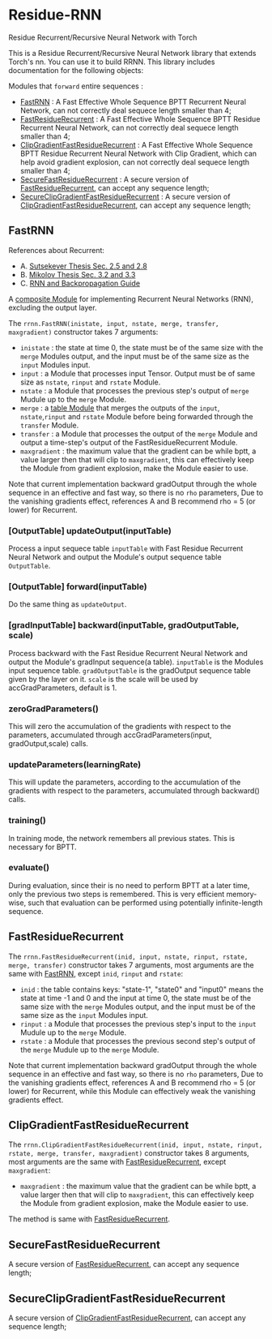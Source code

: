 # Residue-RNN
Residue Recurrent/Recursive Neural Network with Torch

This is a Residue Recurrent/Recursive Neural Network library that extends Torch's nn. 
You can use it to build RRNN.
This library includes documentation for the following objects:

Modules that `forward` entire sequences :

 * [FastRNN](#rrnn.FastRNN) : A Fast Effective Whole Sequence BPTT Recurrent Neural Network, can not correctly deal sequece length smaller than 4;
 * [FastResidueRecurrent](#rrnn.FastResidueRecurrent) : A Fast Effective Whole Sequence BPTT Residue Recurrent Neural Network, can not correctly deal sequece length smaller than 4;
 * [ClipGradientFastResidueRecurrent](#rrnn.ClipGradientFastResidueRecurrent) : A Fast Effective Whole Sequence BPTT Residue Recurrent Neural Network with Clip Gradient, which can help avoid gradient explosion, can not correctly deal sequece length smaller than 4;
 * [SecureFastResidueRecurrent](#rrnn.SecureFastResidueRecurrent) : A secure version of [FastResidueRecurrent](#rrnn.FastResidueRecurrent), can accept any sequence length;
 * [SecureClipGradientFastResidueRecurrent](#rrnn.SecureClipGradientFastResidueRecurrent) : A secure version of  [ClipGradientFastResidueRecurrent](#rrnn.ClipGradientFastResidueRecurrent), can accept any sequence length;

<a name='rrnn.FastRNN'></a>
## FastRNN ##
References about Recurrent:
 * A. [Sutsekever Thesis Sec. 2.5 and 2.8](http://www.cs.utoronto.ca/~ilya/pubs/ilya_sutskever_phd_thesis.pdf)
 * B. [Mikolov Thesis Sec. 3.2 and 3.3](http://www.fit.vutbr.cz/~imikolov/rnnlm/thesis.pdf)
 * C. [RNN and Backpropagation Guide](http://citeseerx.ist.psu.edu/viewdoc/download?doi=10.1.1.3.9311&rep=rep1&type=pdf)

A [composite Module](https://github.com/torch/nn/blob/master/doc/containers.md#containers) for implementing Recurrent Neural Networks (RNN), excluding the output layer.

The `rrnn.FastRNN(inistate, input, nstate, merge, transfer, maxgradient)` constructor takes 7 arguments:
 * `inistate` : the state at time 0, the state must be of the same size with the `merge` Modules output, and the input must be of the same size as the `input` Modules input.
 * `input` : a Module that processes input Tensor. Output must be of same size as `nstate`, `rinput` and `rstate` Module.
 * `nstate` : a Module that processes the previous step's output of `merge` Mudule up to the `merge` Module.
 * `merge` : a [table Module](https://github.com/torch/nn/blob/master/doc/table.md#table-layers) that merges the outputs of the `input`, `nstate`,`rinput` and `rstate` Module before being forwarded through the `transfer` Module.
 * `transfer` : a Module that processes the output of the `merge` Module and output a time-step's output of the FastResidueRecurrent Module.
 * `maxgradient` : the maximum value that the gradient can be while bptt, a value larger then that will clip to `maxgradient`, this can effectively keep the Module from gradient explosion, make the Module easier to use.

Note that current implementation backward gradOutput through the whole sequence in an effective and fast way, so there is no `rho` parameters, Due to the vanishing gradients effect, references A and B recommend rho = 5 (or lower) for Recurrent.

### [OutputTable] updateOutput(inputTable) ###
Process a input sequece table `inputTable` with Fast Residue Recurrent Neural Network and output the Module's output sequence table `OutputTable`.

### [OutputTable] forward(inputTable) ###
Do the same thing as `updateOutput`.

### [gradInputTable] backward(inputTable, gradOutputTable, scale) ###
Process backward with the Fast Residue Recurrent Neural Network and output the Module's gradInput sequence(a table). `inputTable` is the Modules input sequence table. `gradOutputTable` is the gradOutput sequence table given by the layer on it. `scale` is the scale will be used by accGradParameters, default is 1.

### zeroGradParameters() ###
This will zero the accumulation of the gradients with respect to the parameters, accumulated through accGradParameters(input, gradOutput,scale) calls.

### updateParameters(learningRate) ###
This will update the parameters, according to the accumulation of the gradients with respect to the parameters, accumulated through backward() calls.

### training() ###
In training mode, the network remembers all previous states. This is necessary for BPTT.

### evaluate() ###
During evaluation, since their is no need to perform BPTT at a later time, only the previous two steps is remembered. This is very efficient memory-wise, such that evaluation can be performed using potentially infinite-length sequence.

<a name='rrnn.FastResidueRecurrent'></a>
## FastResidueRecurrent ##

The `rrnn.FastResidueRecurrent(inid, input, nstate, rinput, rstate, merge, transfer)` constructor takes 7 arguments, most arguments are the same with [FastRNN](#rrnn.FastRNN), except `inid`, `rinput` and `rstate`:
* `inid` : the table contains keys: "state-1", "state0" and "input0" means the state at time -1 and 0 and the input at time 0, the state must be of the same size with the `merge` Modules output, and the input must be of the same size as the `input` Modules input.
 * `rinput` : a Module that processes the previous step's input to the `input` Mudule up to the `merge` Module.
 * `rstate` : a Module that processes the previous second step's output of the `merge` Mudule up to the `merge` Module.

Note that current implementation backward gradOutput through the whole sequence in an effective and fast way, so there is no `rho` parameters, Due to the vanishing gradients effect, references A and B recommend rho = 5 (or lower) for Recurrent, while this Module can effectively weak the vanishing gradients effect.

<a name='rrnn.ClipGradientFastResidueRecurrent'></a>
## ClipGradientFastResidueRecurrent ##
The `rrnn.ClipGradientFastResidueRecurrent(inid, input, nstate, rinput, rstate, merge, transfer, maxgradient)` constructor takes 8 arguments, most arguments are the same with [FastResidueRecurrent](#rrnn.FastResidueRecurrent), except `maxgradient`:
 * `maxgradient` : the maximum value that the gradient can be while bptt, a value larger then that will clip to `maxgradient`, this can effectively keep the Module from gradient explosion, make the Module easier to use.

The method is same with [FastResidueRecurrent](#rrnn.FastResidueRecurrent).

<a name='rrnn.SecureFastResidueRecurrent'></a>
## SecureFastResidueRecurrent ##
A secure version of [FastResidueRecurrent](#rrnn.FastResidueRecurrent), can accept any sequence length;

<a name='rrnn.SecureClipGradientFastResidueRecurrent'></a>
## SecureClipGradientFastResidueRecurrent ##
A secure version of [ClipGradientFastResidueRecurrent](#rrnn.SecureClipGradientFastResidueRecurrent), can accept any sequence length;
